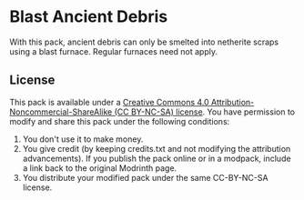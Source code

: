 # Blast Ancient Debris

With this pack, ancient debris can only be smelted into netherite scraps using a blast furnace. Regular furnaces need not apply.

## License

This pack is available under a [Creative Commons 4.0 Attribution-Noncommercial-ShareAlike (CC BY-NC-SA) license](https://creativecommons.org/licenses/by-nc-sa/4.0/). You have permission to modify and share this pack under the following conditions:

1. You don't use it to make money.
2. You give credit (by keeping credits.txt and not modifying the attribution advancements). If you publish the pack online or in a modpack, include a link back to the original Modrinth page.
3. You distribute your modified pack under the same CC-BY-NC-SA license.